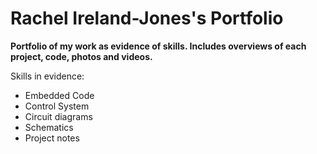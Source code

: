<h1> Rachel Ireland-Jones's Portfolio </h1>

**Portfolio of my work as evidence of skills. Includes overviews of each project, code, photos and videos.**

Skills in evidence:
* Embedded Code
* Control System
* Circuit diagrams
* Schematics
* Project notes
